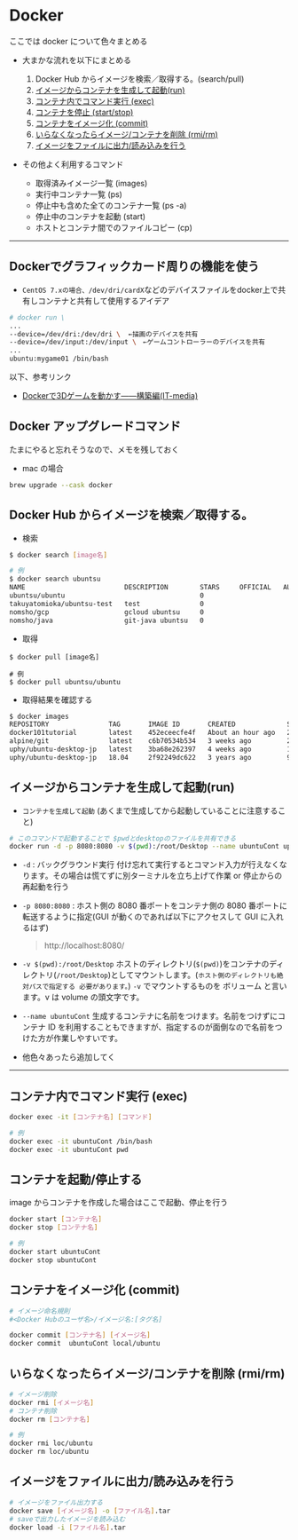 # Docker

ここでは docker について色々まとめる

- 大まかな流れを以下にまとめる

  1. Docker Hub からイメージを検索／取得する。(search/pull)
  1. [イメージからコンテナを生成して起動(run)](#run)
  1. [コンテナ内でコマンド実行 (exec)](#exec)
  1. [コンテナを停止 (start/stop)](#start_stop)
  1. [コンテナをイメージ化 (commit)](#commit)
  1. [いらなくなったらイメージ/コンテナを削除 (rmi/rm)](#rm)
  1. [イメージをファイルに出力/読み込みを行う](#save_load)

- その他よく利用するコマンド
  - 取得済みイメージ一覧 (images)
  - 実行中コンテナ一覧 (ps)
  - 停止中も含めた全てのコンテナ一覧 (ps -a)
  - 停止中のコンテナを起動 (start)
  - ホストとコンテナ間でのファイルコピー (cp)

---

## Dockerでグラフィックカード周りの機能を使う

- `CentOS 7.xの場合、/dev/dri/cardX`などのデバイスファイルをdocker上で共有しコンテナと共有して使用するアイデア

```sh
# docker run \
...
--device=/dev/dri:/dev/dri \  ←描画のデバイスを共有
--device=/dev/input:/dev/input \　←ゲームコントローラーのデバイスを共有
...
ubuntu:mygame01 /bin/bash
```

以下、参考リンク

- [Dockerで3Dゲームを動かす――構築編(IT-media)](https://www.itmedia.co.jp/enterprise/articles/1604/27/news001_3.html)

## Docker アップグレードコマンド

たまにやると忘れそうなので、メモを残しておく

- mac の場合

```sh
brew upgrade --cask docker
```

## Docker Hub からイメージを検索／取得する。

- 検索

```sh
$ docker search [image名]

# 例
$ docker search ubuntsu
NAME                         DESCRIPTION        STARS     OFFICIAL   AUTOMATED
ubuntsu/ubuntu                                  0
takuyatomioka/ubuntsu-test   test               0
nomsho/gcp                   gcloud ubuntsu     0
nomsho/java                  git-java ubuntsu   0
```

- 取得

```docker
$ docker pull [image名]

# 例
$ docker pull ubuntsu/ubuntu
```

- 取得結果を確認する

```sh
$ docker images
REPOSITORY               TAG       IMAGE ID       CREATED             SIZE
docker101tutorial        latest    452eceecfe4f   About an hour ago   28.5MB
alpine/git               latest    c6b70534b534   3 weeks ago         27.4MB
uphy/ubuntu-desktop-jp   latest    3ba68e262397   4 weeks ago         1.34GB
uphy/ubuntu-desktop-jp   18.04     2f92249dc622   3 years ago         908MB
```

## <a name="run">イメージからコンテナを生成して起動(run)</a>

- `コンテナを生成して起動` (あくまで生成してから起動していることに注意すること)

```sh
# このコマンドで起動することで $pwdとdesktopのファイルを共有できる
docker run -d -p 8080:8080 -v $(pwd):/root/Desktop --name ubuntuCont uphy/ubuntu-desktop-jp
```

- `-d` : バックグラウンド実行
  付け忘れて実行するとコマンド入力が行えなくなります。その場合は慌てずに別ターミナルを立ち上げて作業 or 停止からの再起動を行う

- `-p 8080:8080` : ホスト側の 8080 番ポートをコンテナ側の 8080 番ポートに転送するように指定(GUI が動くのであれば以下にアクセスして GUI に入れるはず)

  > http://localhost:8080/

- `-v $(pwd):/root/Desktop`
  ホストのディレクトリ(`$(pwd)`)をコンテナのディレクトリ(`/root/Desktop`)としてマウントします。(`ホスト側のディレクトリも絶対パスで指定する 必要があります。`)
  `-v` でマウントするものを ボリューム と言います。v は volume の頭文字です。

- `--name ubuntuCont`
  生成するコンテナに名前をつけます。名前をつけずにコンテナ ID を利用することもできますが、指定するのが面倒なので名前をつけた方が作業しやすいです。

- 他色々あったら追加してく

---

## <a name="exec">コンテナ内でコマンド実行 (exec)</a>

```sh
docker exec -it [コンテナ名] [コマンド]

# 例
docker exec -it ubuntuCont /bin/bash
docker exec -it ubuntuCont pwd
```

## <a name="start_stop">コンテナを起動/停止する</a>

image からコンテナを作成した場合はここで起動、停止を行う

```sh
docker start [コンテナ名]
docker stop [コンテナ名]

# 例
docker start ubuntuCont
docker stop ubuntuCont
```

## <a name="commit">コンテナをイメージ化 (commit)</a>

```sh
# イメージ命名規則
#<Docker Hubのユーザ名>/イメージ名:[タグ名]

docker commit [コンテナ名] [イメージ名]
docker commit  ubuntuCont local/ubuntu
```

## <a name="rm">いらなくなったらイメージ/コンテナを削除 (rmi/rm)</a>

```sh
# イメージ削除
docker rmi [イメージ名]
# コンテナ削除
docker rm [コンテナ名]

# 例
docker rmi loc/ubuntu
docker rm loc/ubuntu
```

## <a name="save_load">イメージをファイルに出力/読み込みを行う</a>

```sh
# イメージをファイル出力する
docker save [イメージ名] -o [ファイル名].tar
# saveで出力したイメージを読み込む
docker load -i [ファイル名].tar
```
